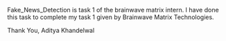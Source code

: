 Fake_News_Detection is task 1 of the brainwave matrix intern. I have done this task to complete my task 1 given by Brainwave Matrix Technologies.

Thank You,
Aditya Khandelwal

